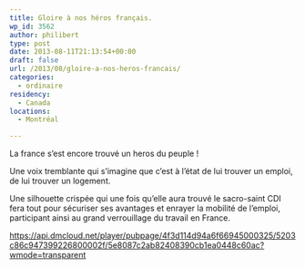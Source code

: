 ```yaml
---
title: Gloire à nos héros français.
wp_id: 3562
author: philibert
type: post
date: 2013-08-11T21:13:54+00:00
draft: false
url: /2013/08/gloire-a-nos-heros-francais/
categories:
  - ordinaire
residency:
  - Canada
locations:
  - Montréal

---
```

La france s&rsquo;est encore trouvé un heros du peuple ! 

Une voix tremblante qui s&rsquo;imagine que c&rsquo;est à l&rsquo;état de lui trouver un emploi, de lui trouver un logement.

Une silhouette crispée qui une fois qu&rsquo;elle aura trouvé le sacro-saint CDI fera tout pour sécuriser ses avantages et enrayer la mobilité de l&#8217;emploi, participant ainsi au grand verrouillage du travail en France.

https://api.dmcloud.net/player/pubpage/4f3d114d94a6f66945000325/5203c86c947399226800002f/5e8087c2ab82408390cb1ea0448c60ac?wmode=transparent